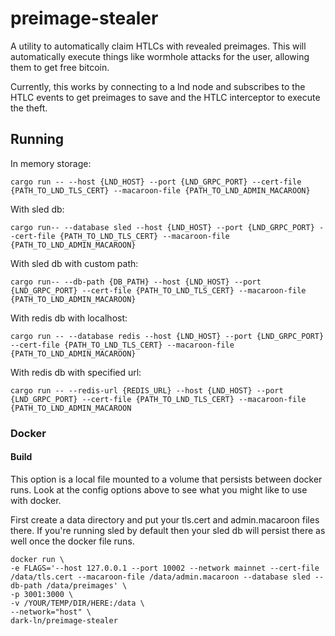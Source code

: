 # preimage-stealer

A utility to automatically claim HTLCs with revealed preimages.
This will automatically execute things like wormhole attacks for the user, allowing them to get free bitcoin.

Currently, this works by connecting to a lnd node and subscribes to the HTLC events to get preimages to save and the
HTLC interceptor to execute the theft.

## Running

In memory storage:

```
cargo run -- --host {LND_HOST} --port {LND_GRPC_PORT} --cert-file {PATH_TO_LND_TLS_CERT} --macaroon-file {PATH_TO_LND_ADMIN_MACAROON}
```

With sled db:
```
cargo run-- --database sled --host {LND_HOST} --port {LND_GRPC_PORT} --cert-file {PATH_TO_LND_TLS_CERT} --macaroon-file {PATH_TO_LND_ADMIN_MACAROON}
```

With sled db with custom path:
```
cargo run-- --db-path {DB_PATH} --host {LND_HOST} --port {LND_GRPC_PORT} --cert-file {PATH_TO_LND_TLS_CERT} --macaroon-file {PATH_TO_LND_ADMIN_MACAROON}
```

With redis db with localhost:
```
cargo run -- --database redis --host {LND_HOST} --port {LND_GRPC_PORT} --cert-file {PATH_TO_LND_TLS_CERT} --macaroon-file {PATH_TO_LND_ADMIN_MACAROON}
```

With redis db with specified url:
```
cargo run -- --redis-url {REDIS_URL} --host {LND_HOST} --port {LND_GRPC_PORT} --cert-file {PATH_TO_LND_TLS_CERT} --macaroon-file {PATH_TO_LND_ADMIN_MACAROON
```

### Docker

#### Build

This option is a local file mounted to a volume that persists between docker runs. Look at the config options above to see what you might like to use with docker.

First create a data directory and put your tls.cert and admin.macaroon files there. If you're running sled by default then your sled db will persist there as well once the docker file runs.

```
docker run \
-e FLAGS='--host 127.0.0.1 --port 10002 --network mainnet --cert-file /data/tls.cert --macaroon-file /data/admin.macaroon --database sled --db-path /data/preimages' \
-p 3001:3000 \
-v /YOUR/TEMP/DIR/HERE:/data \
--network="host" \
dark-ln/preimage-stealer
```
